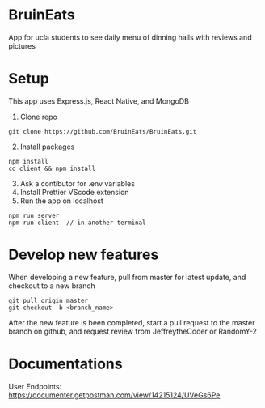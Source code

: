 # BruinEats

App for ucla students to see daily menu of dinning halls with reviews and pictures

# Setup

This app uses Express.js, React Native, and MongoDB

1. Clone repo

```
git clone https://github.com/BruinEats/BruinEats.git
```

2. Install packages

```
npm install
cd client && npm install
```

3. Ask a contibutor for .env variables
4. Install Prettier VScode extension
5. Run the app on localhost

```
npm run server
npm run client  // in another terminal
```

# Develop new features

When developing a new feature, pull from master for latest update, and checkout to a new branch

```
git pull origin master
git checkout -b <branch_name>
```

After the new feature is been completed, start a pull request to the master branch on github, and request review from JeffreytheCoder or RandomY-2

# Documentations

User Endpoints: https://documenter.getpostman.com/view/14215124/UVeGs6Pe
